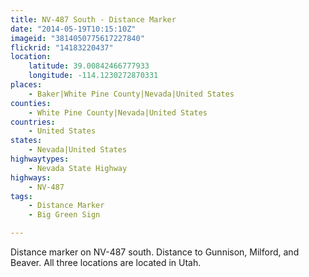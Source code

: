 ```yaml
---
title: NV-487 South - Distance Marker
date: "2014-05-19T10:15:10Z"
imageid: "3814050775617227840"
flickrid: "14183220437"
location:
    latitude: 39.00842466777933
    longitude: -114.1230272870331
places:
    - Baker|White Pine County|Nevada|United States
counties:
    - White Pine County|Nevada|United States
countries:
    - United States
states:
    - Nevada|United States
highwaytypes:
    - Nevada State Highway
highways:
    - NV-487
tags:
    - Distance Marker
    - Big Green Sign

---
```

Distance marker on NV-487 south.  Distance to Gunnison, Milford, and Beaver.  All three locations are located in Utah.